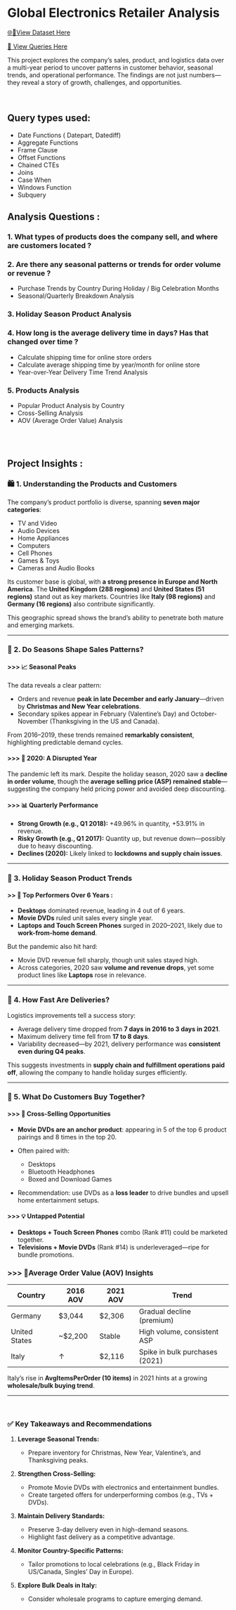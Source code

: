 
# Global Electronics Retailer Analysis
[🌐🔗View Dataset Here](https://app.mavenanalytics.io/datasets?dataStructure=Multiple+tables&tag=Retail)

[📃 View Queries Here](./EDA_Global_Electronics_Retailer.sql)

This project explores the company’s sales, product, and logistics data over a multi-year period to uncover patterns in customer behavior, seasonal trends, and operational performance. The findings are not just numbers—they reveal a story of growth, challenges, and opportunities.

<br>

## Query types used:

- Date Functions ( Datepart, Datediff)
- Aggregate Functions
- Frame Clause
- Offset Functions
- Chained CTEs
- Joins 
- Case When
- Windows Function
- Subquery


## Analysis Questions :

### 1. What types of products does the company sell, and where are customers located ?

### 2. Are there any seasonal patterns or trends for order volume or revenue ?
   - Purchase Trends by Country During Holiday / Big Celebration Months
   - Seasonal/Quarterly Breakdown Analysis

### 3. Holiday Season Product Analysis

### 4. How long is the average delivery time in days? Has that changed over time ?
   - Calculate shipping time for online store orders
   - Calculate average shipping time by year/month for online store
   - Year-over-Year Delivery Time Trend Analysis

### 5. Products Analysis
   - Popular Product Analysis by Country
   - Cross-Selling Analysis
   - AOV (Average Order Value) Analysis



<br><br>

## Project Insights :

### 🛍️ 1. Understanding the Products and Customers

The company’s product portfolio is diverse, spanning **seven major categories**:

* TV and Video
* Audio Devices
* Home Appliances
* Computers
* Cell Phones
* Games & Toys
* Cameras and Audio Books

Its customer base is global, with **a strong presence in Europe and North America**. The **United Kingdom (288 regions)** and **United States (51 regions)** stand out as key markets. Countries like **Italy (98 regions)** and **Germany (16 regions)** also contribute significantly.

This geographic spread shows the brand’s ability to penetrate both mature and emerging markets.

---

### 📅 2. Do Seasons Shape Sales Patterns?

#### >>> 📈 Seasonal Peaks

The data reveals a clear pattern:

* Orders and revenue **peak in late December and early January**—driven by **Christmas and New Year celebrations**.
* Secondary spikes appear in February (Valentine’s Day) and October-November (Thanksgiving in the US and Canada).

From 2016–2019, these trends remained **remarkably consistent**, highlighting predictable demand cycles.

#### >>> 🛑 2020: A Disrupted Year

The pandemic left its mark. Despite the holiday season, 2020 saw a **decline in order volume**, though the **average selling price (ASP) remained stable**—suggesting the company held pricing power and avoided deep discounting.

#### >>> 📊 Quarterly Performance

* **Strong Growth (e.g., Q1 2018):** +49.96% in quantity, +53.91% in revenue.
* **Risky Growth (e.g., Q1 2017):** Quantity up, but revenue down—possibly due to heavy discounting.
* **Declines (2020):** Likely linked to **lockdowns and supply chain issues**.

---

### 🛫 3. Holiday Season Product Trends

#### >> 🥇 Top Performers Over 6 Years :

* **Desktops** dominated revenue, leading in 4 out of 6 years.
* **Movie DVDs** ruled unit sales every single year.
* **Laptops and Touch Screen Phones** surged in 2020–2021, likely due to **work-from-home demand**.

But the pandemic also hit hard:

* Movie DVD revenue fell sharply, though unit sales stayed high.
* Across categories, 2020 saw **volume and revenue drops**, yet some product lines like **Laptops** rose in relevance.

---

### 🚚 4. How Fast Are Deliveries?

Logistics improvements tell a success story:

* Average delivery time dropped from **7 days in 2016 to 3 days in 2021**.
* Maximum delivery time fell from **17 to 8 days**.
* Variability decreased—by 2021, delivery performance was **consistent even during Q4 peaks**.

This suggests investments in **supply chain and fulfillment operations paid off**, allowing the company to handle holiday surges efficiently.

---

### 🛒 5. What Do Customers Buy Together?

#### >>> 🎯 Cross-Selling Opportunities

* **Movie DVDs are an anchor product**: appearing in 5 of the top 6 product pairings and 8 times in the top 20.
* Often paired with:

  * Desktops
  * Bluetooth Headphones
  * Boxed and Download Games
* Recommendation: use DVDs as a **loss leader** to drive bundles and upsell home entertainment setups.

#### >>> 💡 Untapped Potential

* **Desktops + Touch Screen Phones** combo (Rank #11) could be marketed together.
* **Televisions + Movie DVDs** (Rank #14) is underleveraged—ripe for bundle promotions.


### >>> 📍Average Order Value (AOV) Insights

| Country       | 2016 AOV  | 2021 AOV | Trend                          |
| ------------- | --------- | -------- | ------------------------------ |
| Germany       | \$3,044   | \$2,306  | Gradual decline (premium)      |
| United States | \~\$2,200 | Stable   | High volume, consistent ASP    |
| Italy         | ↑         | \$2,116  | Spike in bulk purchases (2021) |

Italy’s rise in **AvgItemsPerOrder (10 items)** in 2021 hints at a growing **wholesale/bulk buying trend**.

---
<br>

### ✅ Key Takeaways and Recommendations

1. **Leverage Seasonal Trends:**

   * Prepare inventory for Christmas, New Year, Valentine’s, and Thanksgiving peaks.

2. **Strengthen Cross-Selling:**

   * Promote Movie DVDs with electronics and entertainment bundles.
   * Create targeted offers for underperforming combos (e.g., TVs + DVDs).

3. **Maintain Delivery Standards:**

   * Preserve 3-day delivery even in high-demand seasons.
   * Highlight fast delivery as a competitive advantage.

4. **Monitor Country-Specific Patterns:**

   * Tailor promotions to local celebrations (e.g., Black Friday in US/Canada, Singles’ Day in Europe).

5. **Explore Bulk Deals in Italy:**

   * Consider wholesale programs to capture emerging demand.


